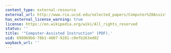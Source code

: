 ```yaml
---
content_type: external-resource
external_url: http://www.rca.ucsd.edu/selected_papers/Computer%20Assisted%20Instruction_Science%20Vol%20162_October%201968.pdf
has_external_license_warning: true
license: https://en.wikipedia.org/wiki/All_rights_reserved
status: ''
title: '"Computer-Assisted Instruction" (PDF).'
uid: 698969b6-78b1-4807-9281-c0efb263ed02
wayback_url: ''
---
```

